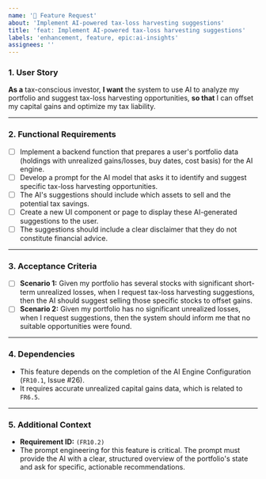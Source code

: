 ```yaml
---
name: '🚀 Feature Request'
about: 'Implement AI-powered tax-loss harvesting suggestions'
title: 'feat: Implement AI-powered tax-loss harvesting suggestions'
labels: 'enhancement, feature, epic:ai-insights'
assignees: ''
---
```


### 1. User Story

**As a** tax-conscious investor,
**I want** the system to use AI to analyze my portfolio and suggest tax-loss harvesting opportunities,
**so that** I can offset my capital gains and optimize my tax liability.

---

### 2. Functional Requirements

*   [ ] Implement a backend function that prepares a user's portfolio data (holdings with unrealized gains/losses, buy dates, cost basis) for the AI engine.
*   [ ] Develop a prompt for the AI model that asks it to identify and suggest specific tax-loss harvesting opportunities.
*   [ ] The AI's suggestions should include which assets to sell and the potential tax savings.
*   [ ] Create a new UI component or page to display these AI-generated suggestions to the user.
*   [ ] The suggestions should include a clear disclaimer that they do not constitute financial advice.

---

### 3. Acceptance Criteria

*   [ ] **Scenario 1:** Given my portfolio has several stocks with significant short-term unrealized losses, when I request tax-loss harvesting suggestions, then the AI should suggest selling those specific stocks to offset gains.
*   [ ] **Scenario 2:** Given my portfolio has no significant unrealized losses, when I request suggestions, then the system should inform me that no suitable opportunities were found.

---

### 4. Dependencies

*   This feature depends on the completion of the AI Engine Configuration (`FR10.1`, Issue #26).
*   It requires accurate unrealized capital gains data, which is related to `FR6.5`.

---

### 5. Additional Context

*   **Requirement ID:** `(FR10.2)`
*   The prompt engineering for this feature is critical. The prompt must provide the AI with a clear, structured overview of the portfolio's state and ask for specific, actionable recommendations.

